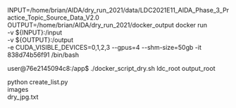 INPUT=/home/brian/AIDA/dry_run_2021/data/LDC2021E11_AIDA_Phase_3_Practice_Topic_Source_Data_V2.0
OUTPUT=/home/brian/AIDA/dry_run_2021/docker_output
docker run \
-v ${INPUT}:/input \
-v ${OUTPUT}:/output \
-e CUDA_VISIBLE_DEVICES=0,1,2,3 --gpus=4 --shm-size=50gb -it 838d74b56f91 /bin/bash

user@76e2145094c8:/app$ ./docker_script_dry.sh ldc_root output_root


python create_list.py \
images \
dry_jpg.txt